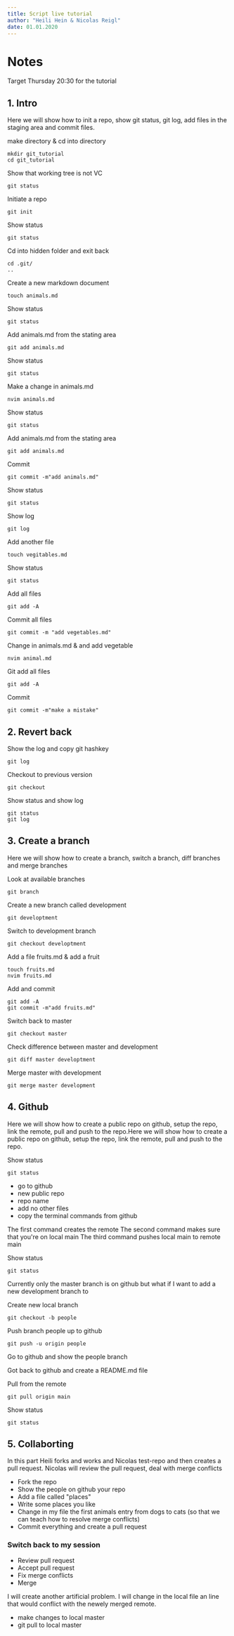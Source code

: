 ```yaml
---
title: Script live tutorial
author: "Heili Hein & Nicolas Reigl"
date: 01.01.2020 
---
```



# Notes 

Target Thursday 20:30 for the tutorial


## 1. Intro

Here we will show how to init a repo, show git status, git log, add files in the staging area and commit files. 

make directory & cd into directory 
```
mkdir git_tutorial
cd git_tutorial
```

Show that working tree is not VC 
```
git status
```

Initiate a repo 
```
git init
```

Show status 
```
git status
```

Cd into hidden folder and exit back
```
cd .git/
..
```

Create a new markdown document
```
touch animals.md
```

Show status 
```
git status
```

Add animals.md from the stating area
```
git add animals.md
```

Show status 
```
git status
```


Make a change in animals.md
```
nvim animals.md
```

Show status 
```
git status
```

Add animals.md from the stating area
```
git add animals.md
```

Commit 
```
git commit -m"add animals.md"
```

Show status 
```
git status
```

Show log 
```
git log
```


Add another file
```
touch vegitables.md
```

Show status 
```
git status
```


Add all files 
```
git add -A
```

Commit all files 
```
git commit -m "add vegetables.md"
```

Change in animals.md & and add vegetable
```
nvim animal.md
```

Git add all files
```
git add -A
```

Commit 
```
git commit -m"make a mistake"
```

## 2. Revert back 

Show the log and copy git hashkey 
```
git log
```

Checkout to previous version
```
git checkout 
```


Show status and show log 
```
git status
git log
```


## 3. Create a branch

Here we will show how to create a branch, switch a branch, diff branches and merge branches

Look at available branches
```
git branch
```

Create a new branch called development
```
git developtment
```

Switch to development branch
```
git checkout developtment
```

Add a file fruits.md & add a fruit
```
touch fruits.md
nvim fruits.md
```

Add and commit 
```
git add -A
git commit -m"add fruits.md"
```

Switch back to master
```
git checkout master
```

Check difference between master and development
```
git diff master developtment
```


Merge master with development 
```
git merge master development
```


## 4. Github

Here we will show how to create a public repo on github, setup the repo, link the remote, pull and push to the repo.Here we will show how to create a public repo on github, setup the repo, link the remote, pull and push to the repo.  


Show status 
```
git status
```

 - go to github 
 - new public repo
 - repo name 
 - add no other files 
 - copy the terminal commands from github

The first command creates the remote
The second command makes sure that you're on local main 
The third command pushes local main to remote main

Show status 
```
git status
```


Currently only the master branch is on github but what if I want to add a new development branch to 

Create new local branch
```
git checkout -b people
```

Push branch people up to github
```
git push -u origin people
```

Go to github and show the people branch



Got back to github and create a README.md file 


Pull from the remote 
```
git pull origin main
```

Show status 
```
git status
```

## 5. Collaborting

In this part Heili forks and works and Nicolas test-repo and then creates a pull request. Nicolas will review the pull request, deal with merge conflicts

 - Fork the repo
 - Show the people on github your repo
 - Add a file called "places"
 - Write some places you like
 - Change in my file the first animals entry from dogs to cats (so that we can teach how to resolve merge conflicts)
 - Commit everything and create a pull request 
 
 
### Switch back to my session
 
 
 - Review pull request 
 - Accept pull request 
 - Fix merge conflicts
 - Merge
 
 
 I will create another artificial problem. I will change in the local file an line that would conflict with the newely merged remote. 
 
 - make changes to local master 
 - git pull to local master 
 